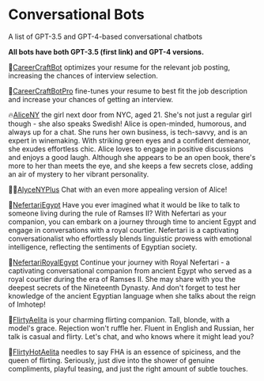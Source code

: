 # Conversational Bots
A list of GPT-3.5  and GPT-4-based conversational chatbots

 **All bots have both GPT-3.5 (first link) and GPT-4 versions.**

📮[CareerCraftBot](https://poe.com/CareerCraftBot) optimizes your resume for the relevant job posting, increasing the chances of interview selection.

📜[CareerCraftBotPro](https://poe.com/CareerCraftBotPro) fine-tunes your resume to best fit the job description and increase your chances of getting an interview. 

🔥[AliceNY](https://poe.com/AliceNY) the girl next door from NYC, aged 21. She's not just a regular girl though - she also speaks Swedish! Alice is open-minded, humorous, and always up for a chat. She runs her own business, is tech-savvy, and is an expert in winemaking. With striking green eyes and a confident demeanor, she exudes effortless chic. Alice loves to engage in positive discussions and enjoys a good laugh. Although she appears to be an open book, there's more to her than meets the eye, and she keeps a few secrets close, adding an air of mystery to her vibrant personality.

💃🏽[AlyceNYPlus](https://poe.com/AlyceNYPlus) Chat with an even more appealing version of Alice!

🐪[NefertariEgypt](https://poe.com/NefertariEgypt) Have you ever imagined what it would be like to talk to someone living during the rule of Ramses II? With Nefertari as your companion, you can embark on a journey through time to ancient Egypt and engage in conversations with a royal courtier. Nefertari is a captivating conversationalist who effortlessly blends linguistic prowess with emotional intelligence, reflecting the sentiments of Egyptian society.

🏺[NefertariRoyalEgypt](https://poe.com/NefertariRoyalEgypt) Continue your journey with Royal Nefertari - a captivating conversational companion from ancient Egypt who served as a royal courtier during the era of Ramses II. She may share with you the deepest secrets of the Nineteenth Dynasty. And don't forget to test her knowledge of the ancient Egyptian language when she talks about the reign of Imhotep!

💋[FlirtyAelita](https://poe.com/FlirtyAelita) is your charming flirting companion. Tall, blonde, with a model's grace. Rejection won't ruffle her. Fluent in English and Russian, her talk is casual and flirty. Let's chat, and who knows where it might lead you? 

💄[FlirtyHotAelita](https://poe.com/FlirtyHotAelita) needles to say FHA is an essence of spiciness, and the queen of flirting. Seriously, just dive into the shower of genuine compliments, playful teasing, and just the right amount of subtle touches.
